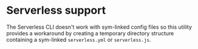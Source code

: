 # Serverless support

The Serverless CLI doesn't work with sym-linked config files so this utility provides a workaround by creating a temporary directory structure containing a sym-linked `serverless.yml` or `serverless.js`. 
